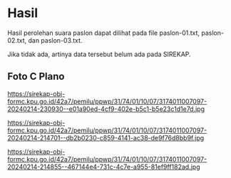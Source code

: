# Hasil

Hasil perolehan suara paslon dapat dilihat pada file paslon-01.txt, paslon-02.txt, dan paslon-03.txt.

Jika tidak ada, artinya data tersebut belum ada pada SIREKAP.

## Foto C Plano

https://sirekap-obj-formc.kpu.go.id/42a7/pemilu/ppwp/31/74/01/10/07/3174011007097-20240214-230930--e01a90ed-4cf9-402e-b5c1-b5e23c1d1e7d.jpg

https://sirekap-obj-formc.kpu.go.id/42a7/pemilu/ppwp/31/74/01/10/07/3174011007097-20240214-214701--db2b0230-c859-4141-ac38-de9f76d8bb9f.jpg

https://sirekap-obj-formc.kpu.go.id/42a7/pemilu/ppwp/31/74/01/10/07/3174011007097-20240214-214855--467144e4-731c-4c7e-a955-81ef9ff182ad.jpg
